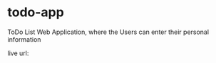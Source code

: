 # todo-app

ToDo List Web Application, where the Users can enter their personal information

live url:
